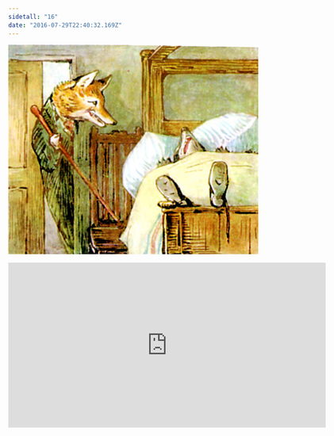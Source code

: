 ```yaml
---
sidetall: "16"
date: "2016-07-29T22:40:32.169Z"
---
```


![Geir Gliser'n Grevling & Herr Havre Rev](./16.jpg)



<iframe src="https://docs.google.com/forms/d/e/1FAIpQLSdaU1qxlU76iRXUClnxtVycECOt0wqjnCQ8tT6mIzPJxbwDUg/viewform?embedded=true" width="640" height="333" frameborder="0" marginheight="0" marginwidth="0">Loading...</iframe>
